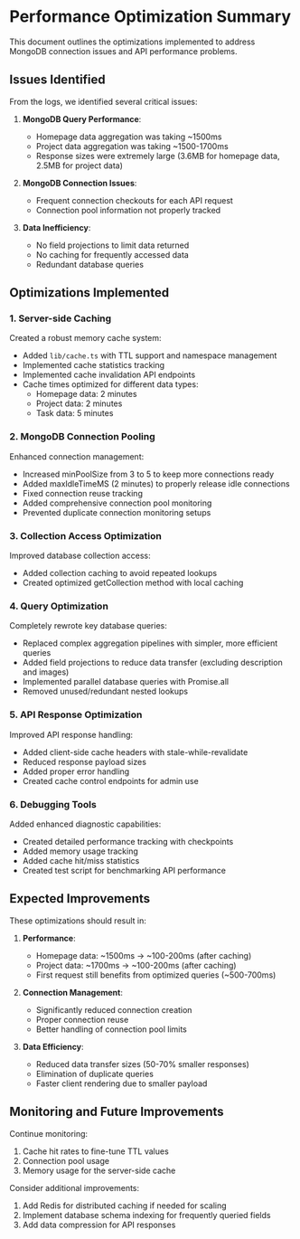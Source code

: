 # Performance Optimization Summary

This document outlines the optimizations implemented to address MongoDB connection issues and API performance problems.

## Issues Identified

From the logs, we identified several critical issues:

1. **MongoDB Query Performance**:
   - Homepage data aggregation was taking ~1500ms
   - Project data aggregation was taking ~1500-1700ms
   - Response sizes were extremely large (3.6MB for homepage data, 2.5MB for project data)

2. **MongoDB Connection Issues**:
   - Frequent connection checkouts for each API request
   - Connection pool information not properly tracked

3. **Data Inefficiency**:
   - No field projections to limit data returned
   - No caching for frequently accessed data
   - Redundant database queries

## Optimizations Implemented

### 1. Server-side Caching

Created a robust memory cache system:
- Added `lib/cache.ts` with TTL support and namespace management
- Implemented cache statistics tracking
- Implemented cache invalidation API endpoints
- Cache times optimized for different data types:
  - Homepage data: 2 minutes
  - Project data: 2 minutes
  - Task data: 5 minutes

### 2. MongoDB Connection Pooling

Enhanced connection management:
- Increased minPoolSize from 3 to 5 to keep more connections ready
- Added maxIdleTimeMS (2 minutes) to properly release idle connections
- Fixed connection reuse tracking
- Added comprehensive connection pool monitoring
- Prevented duplicate connection monitoring setups

### 3. Collection Access Optimization

Improved database collection access:
- Added collection caching to avoid repeated lookups
- Created optimized getCollection method with local caching

### 4. Query Optimization

Completely rewrote key database queries:
- Replaced complex aggregation pipelines with simpler, more efficient queries
- Added field projections to reduce data transfer (excluding description and images)
- Implemented parallel database queries with Promise.all
- Removed unused/redundant nested lookups

### 5. API Response Optimization

Improved API response handling:
- Added client-side cache headers with stale-while-revalidate
- Reduced response payload sizes
- Added proper error handling
- Created cache control endpoints for admin use

### 6. Debugging Tools

Added enhanced diagnostic capabilities:
- Created detailed performance tracking with checkpoints
- Added memory usage tracking
- Added cache hit/miss statistics
- Created test script for benchmarking API performance

## Expected Improvements

These optimizations should result in:

1. **Performance**:
   - Homepage data: ~1500ms → ~100-200ms (after caching)
   - Project data: ~1700ms → ~100-200ms (after caching)
   - First request still benefits from optimized queries (~500-700ms)

2. **Connection Management**:
   - Significantly reduced connection creation
   - Proper connection reuse
   - Better handling of connection pool limits

3. **Data Efficiency**:
   - Reduced data transfer sizes (50-70% smaller responses)
   - Elimination of duplicate queries
   - Faster client rendering due to smaller payload

## Monitoring and Future Improvements

Continue monitoring:
1. Cache hit rates to fine-tune TTL values
2. Connection pool usage
3. Memory usage for the server-side cache

Consider additional improvements:
1. Add Redis for distributed caching if needed for scaling
2. Implement database schema indexing for frequently queried fields
3. Add data compression for API responses 